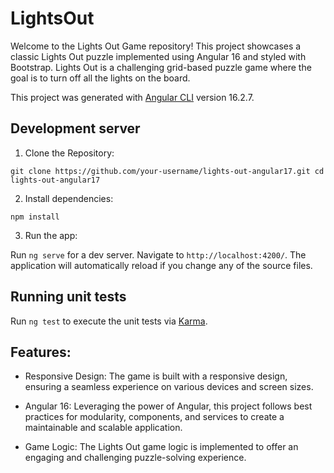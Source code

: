 # LightsOut

Welcome to the Lights Out Game repository! This project showcases a classic Lights Out puzzle implemented using Angular 16 and styled with Bootstrap. Lights Out is a challenging grid-based puzzle game where the goal is to turn off all the lights on the board.

This project was generated with [Angular CLI](https://github.com/angular/angular-cli) version 16.2.7.

## Development server

1. Clone the Repository:

`git clone https://github.com/your-username/lights-out-angular17.git
cd lights-out-angular17`

2. Install dependencies:

`npm install`

3. Run the app:

Run `ng serve` for a dev server. Navigate to `http://localhost:4200/`. The application will automatically reload if you change any of the source files.

## Running unit tests

Run `ng test` to execute the unit tests via [Karma](https://karma-runner.github.io).

## Features:

- Responsive Design: The game is built with a responsive design, ensuring a seamless experience on various devices and screen sizes.

- Angular 16: Leveraging the power of Angular, this project follows best practices for modularity, components, and services to create a maintainable and scalable application.

- Game Logic: The Lights Out game logic is implemented to offer an engaging and challenging puzzle-solving experience.

